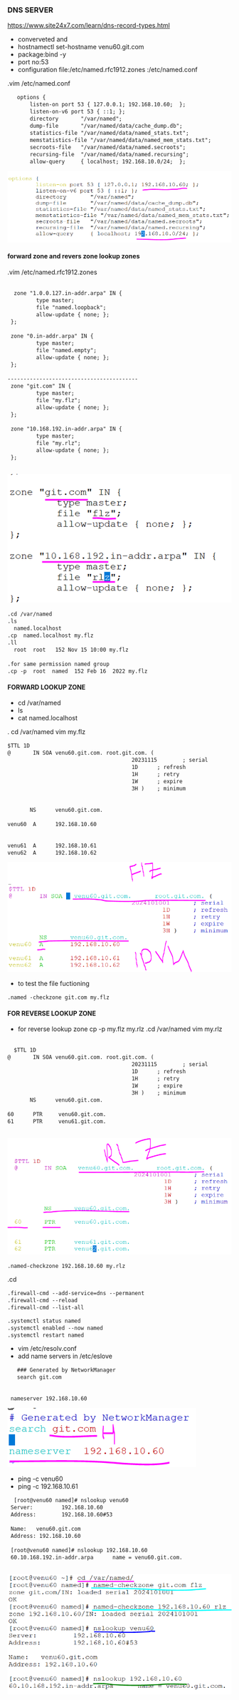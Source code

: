 ### DNS SERVER 
 https://www.site24x7.com/learn/dns-record-types.html

* converveted <ip-address into names> and <names into ip-address>
* hostnamectl set-hostname venu60.git.com
* package:bind -y
* port no:53
* configuration file:/etc/named.rfc1912.zones 
                     :/etc/named.conf


 .vim /etc/named.conf

 ``` 
    options {
        listen-on port 53 { 127.0.0.1; 192.168.10.60;  };
        listen-on-v6 port 53 { ::1; };
        directory       "/var/named";
        dump-file       "/var/named/data/cache_dump.db";
        statistics-file "/var/named/data/named_stats.txt";
        memstatistics-file "/var/named/data/named_mem_stats.txt";
        secroots-file   "/var/named/data/named.secroots";
        recursing-file  "/var/named/data/named.recursing";
        allow-query     { localhost; 192.168.10.0/24;  };
 ```   
 ![preview](images/dns1.PNG)    

#### forward zone and revers zone lookup zones     

 .vim /etc/named.rfc1912.zones
 
 ```

   zone "1.0.0.127.in-addr.arpa" IN {
          type master;
          file "named.loopback";
          allow-update { none; };
  };
  
  zone "0.in-addr.arpa" IN {
          type master;
          file "named.empty";
          allow-update { none; };
  };

-----------------------------------------
  zone "git.com" IN {
          type master;
          file "my.flz";
          allow-update { none; };
  };
  
  zone "10.168.192.in-addr.arpa" IN {
          type master;
          file "my.rlz";
          allow-update { none; };
  };
   
 ```
 ![peview](images/dns2.PNG)
  
  ```
  .cd /var/named
  .ls 
    named.localhost
  .cp  named.localhost my.flz
  .ll
    root  root   152 Nov 15 10:00 my.flz

  .for same permission named group
  .cp -p  root  named  152 Feb 16  2022 my.flz
  ```

####  FORWARD LOOKUP ZONE
* cd /var/named
* ls
* cat named.localhost 
 
 . cd /var/named vim my.flz

 ```
 $TTL 1D
@       IN SOA venu60.git.com. root.git.com. (
                                        20231115        ; serial
                                        1D      ; refresh
                                        1H      ; retry
                                        1W      ; expire
                                        3H )    ; minimum
        
        
        NS      venu60.git.com.

venu60  A      192.168.10.60


venu61  A      192.168.10.61
venu62  A      192.168.10.62
 
 ```
 ![preview](images/dns3.PNG)

* to test the file fuctioning 

 ``` 
 .named -checkzone git.com my.flz 
 ```


#### FOR REVERSE LOOKUP ZONE 

* for reverse lookup zone
  cp -p my.flz my.rlz
 .cd /var/named vim my.rlz

 ```

   $TTL 1D
@       IN SOA venu60.git.com. root.git.com. (
                                        20231115        ; serial
                                        1D      ; refresh
                                        1H      ; retry
                                        1W      ; expire
                                        3H )    ; minimum
        NS      venu60.git.com.

60      PTR     venu60.git.com.
61      PTR     venu61.git.com.

 
 ```
 ![preview](images/dns4.PNG)

 ```
 .named-checkzone 192.168.10.60 my.rlz
 ```

 .cd
 ```
 .firewall-cmd --add-service=dns --permanent
 .firewall-cmd --reload
 .firewall-cmd --list-all
 ```
 ```
 .systemctl status named
 .systemctl enabled --now named
 .systemctl restart named
 ```

*  vim /etc/resolv.conf
* add name servers in /etc/eslove 
 ``` 
    ### Generated by NetworkManager
    search git.com


  nameserver 192.168.10.60

 ```
 ![preview](images/dns5.PNG)

* ping -c venu60
* ping -c 192.168.10.61
 
 ```
   [root@venu60 named]# nslookup venu60
  Server:         192.168.10.60
  Address:        192.168.10.60#53
  
  Name:   venu60.git.com
  Address: 192.168.10.60
  
  [root@venu60 named]# nslookup 192.168.10.60
  60.10.168.192.in-addr.arpa      name = venu60.git.com.
  
 ```
 ![preview](images/dns6.PNG)
  